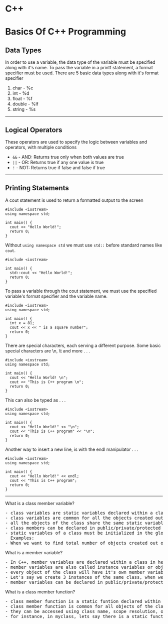 # C++
# Basics Of C++ Programming

## Data Types
In order to use a variable, the data type of the variable must be specified along with it's name.
To pass the variable in a printf statement, a format specifier must be used.
There are 5 basic data types along with it's format specifier
1. char - %c 
2. int - %d
3. float - %f
4. double - %lf
5. string - %s

---

## Logical Operators
These operators are used to specify the logic between variables and operators, with multiple conditions

- `&&` - AND:  Returns true only when both values are true  
- `||` - OR:  Returns true if any one value is true  
- `!` - NOT:  Returns true if false and false if true

---

## Printing Statements
A cout statement is used to return a formatted output to the screen
```
#include <iostream>
using namespace std;

int main() {
  cout << "Hello World!";
  return 0;
}
```
Without `using namespace std` we must use `std::` before standard names like `cout`.
```
#include <iostream>

int main() {
  std::cout << "Hello World!";
  return 0;
}
```
To pass a variable through the cout statement, we must use the specified variable's format specifier and the variable name.
```
#include <iostream>
using namespace std;

int main() {
  int x = 81;
  cout << x << " is a square number";
  return 0;
}
```
There are special characters, each serving a different purpose.
Some basic special characters are \n, \t and more . . .
```
#include <iostream>
using namespace std;

int main() {
  cout << "Hello World! \n";
  cout << "This is C++ program \n";
  return 0;
}
```
This can also be typed as . . .
```
#include <iostream>
using namespace std;

int main() {
  cout << "Hello World!" << "\n";
  cout << "This is C++ program" << "\n";
  return 0;
}
```
Another way to insert a new line, is with the endl manipulator . . .
```
#include <iostream>
using namespace std;

int main() {
  cout << "Hello World!" << endl;
  cout << "This is C++ program";
  return 0;
}
```

---

What is a class member variable?
<pre>
- class variables are static variables declared within a class.
- class variables are common for all the objects created out of that class.
- all the objects of the class share the same static variable.
- class members can be declared in public/private/protected sections within a class decleration in header files.
- static variables of a class must be initialized in the global scope within the source file ( .cpp, .c ) of the class declared in header file.
  Examples:
- When we want to find total number of objects created out of class, we can use class member
</pre>

What is a member variable?
<pre>
- In C++, member variables are declared within a class in header files.
- member variables are also called instance variables or object variables.
- every object of the class will have it's own member variables.
- Let's say we create 3 instances of the same class, when we modify a member variable from instance 1, it will not reflect in instance 2 or instance 3.
- member variables can be declared in public/private/protected sections within a class decleration in header files.
</pre>

What is a class member function?
<pre>
- class member function is a static funtion declared within a class header file.
- class member function is common for all objects of the class.
- they can be accessed using class name, scope resolution, operator followed by static member function.
- for instance, in myclass, lets say there is a static function f1 declared, it can be accessed in source file as myclass::f1()
</pre>
